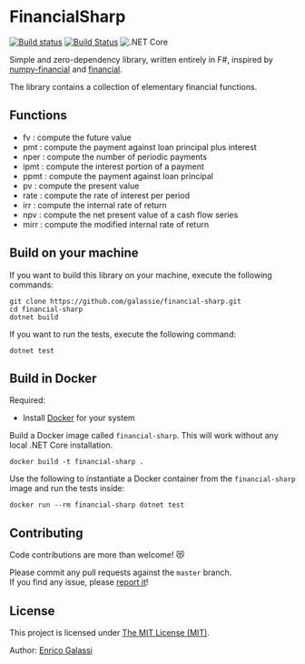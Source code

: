 # FinancialSharp

[![Build status](https://ci.appveyor.com/api/projects/status/9lyvbtoqjcjg448v?svg=true)](https://ci.appveyor.com/project/galassie/financial-sharp)
[![Build Status](https://travis-ci.org/galassie/financial-sharp.svg?branch=master)](https://travis-ci.org/galassie/financial-sharp)
![.NET Core](https://github.com/galassie/financial-sharp/workflows/.NET%20Core/badge.svg)

Simple and zero-dependency library, written entirely in F#, inspired by [numpy-financial](https://github.com/numpy/numpy-financial/) and  [financial](https://github.com/lmammino/financial/).

The library contains a collection of elementary financial functions.

## Functions

- fv : compute the future value
- pmt : compute the payment against loan principal plus interest
- nper : compute the number of periodic payments
- ipmt : compute the interest portion of a payment
- ppmt : compute the payment against loan principal
- pv : compute the present value 
- rate : compute the rate of interest per period
- irr : compute the internal rate of return
- npv : compute the net present value of a cash flow series
- mirr : compute the modified internal rate of return

## Build on your machine

If you want to build this library on your machine, execute the following commands:

``` shell
git clone https://github.com/galassie/financial-sharp.git
cd financial-sharp
dotnet build
```

If you want to run the tests, execute the following command:

``` shell
dotnet test
```

## Build in Docker

Required:
- Install [Docker](https://hub.docker.com/search/?type=edition&offering=community) for your system

Build a Docker image called `financial-sharp`. This will work without any local .NET Core installation.

```shell
docker build -t financial-sharp .
```

Use the following to instantiate a Docker container from the `financial-sharp` image and run the tests inside:

```shell
docker run --rm financial-sharp dotnet test
```

## Contributing

Code contributions are more than welcome! 😻

Please commit any pull requests against the `master` branch.  
If you find any issue, please [report it](https://github.com/galassie/financial-sharp/issues)!

## License

This project is licensed under [The MIT License (MIT)](https://raw.githubusercontent.com/galassie/financial-sharp/master/LICENSE.md).

Author: [Enrico Galassi](https://twitter.com/enricogalassi88)
